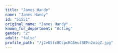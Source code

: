 ```yaml
---
title: "James Handy"
name: "James Handy"
id: "51551"
original_name: "James Handy"
known_for_department: "Acting"
gender: "2"
adult: "false"
profile_path: "/j2vG5tc8OcpcKG8eufBEMn2oiqZ.jpg"
---
```

